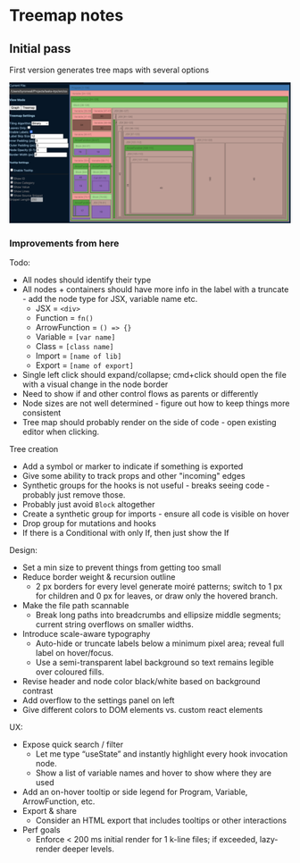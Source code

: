 # Treemap notes

## Initial pass

First version generates tree maps with several options

![alt text](image.png)

### Improvements from here

Todo:

- All nodes should identify their type
- All nodes + containers should have more info in the label with a truncate - add the node type for JSX, variable name etc.
  - JSX = `<div>`
  - Function = `fn()`
  - ArrowFunction = `() => {}`
  - Variable = `[var name]`
  - Class = `[class name]`
  - Import = `[name of lib]`
  - Export = `[name of export]`
- Single left click should expand/collapse; cmd+click should open the file with a visual change in the node border
- Need to show if and other control flows as parents or differently
- Node sizes are not well determined - figure out how to keep things more consistent
- Tree map should probably render on the side of code - open existing editor when clicking.

Tree creation

- Add a symbol or marker to indicate if something is exported
- Give some ability to track props and other "incoming" edges
- Synthetic groups for the hooks is not useful - breaks seeing code - probably just remove those.
- Probably just avoid `Block` altogether
- Create a synthetic group for imports - ensure all code is visible on hover
- Drop group for mutations and hooks
- If there is a Conditional with only If, then just show the If

Design:

- Set a min size to prevent things from getting too small
- Reduce border weight & recursion outline
  - 2 px borders for every level generate moiré patterns; switch to 1 px for children and 0 px for leaves, or draw only the hovered branch.
- Make the file path scannable
  - Break long paths into breadcrumbs and ellipsize middle segments; current string overflows on smaller widths.
- Introduce scale-aware typography
  - Auto-hide or truncate labels below a minimum pixel area; reveal full label on hover/focus.
  - Use a semi-transparent label background so text remains legible over coloured fills.
- Revise header and node color black/white based on background contrast
- Add overflow to the settings panel on left
- Give different colors to DOM elements vs. custom react elements

UX:

- Expose quick search / filter
  - Let me type “useState” and instantly highlight every hook invocation node.
  - Show a list of variable names and hover to show where they are used
- Add an on-hover tooltip or side legend for Program, Variable, ArrowFunction, etc.
- Export & share
  - Consider an HTML export that includes tooltips or other interactions
- Perf goals
  - Enforce < 200 ms initial render for 1 k-line files; if exceeded, lazy-render deeper levels.
